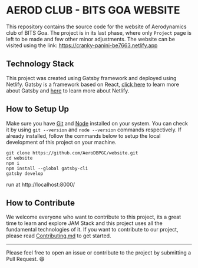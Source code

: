 # AEROD CLUB - BITS GOA WEBSITE

This repository contains the source code for the website of Aerodynamics club of BITS Goa. The project is in its last phase, where only `Project` page is left to be made and few other minor adjustments. The website can be visited using the link: https://cranky-panini-be7663.netlify.app


Technology Stack
---
This project was created using Gatsby framework and deployed using Netlify. Gatsby is a framework based on React, [click here](https://www.gatsbyjs.org) to learn more about Gatsby and [here](https://www.netlify.com) to learn more about Netlify.

How to Setup Up
---
Make sure you have [Git](https://git-scm.com) and [Node](https://nodejs.org/en/) installed on your system. You can check it by using `git --version` and `node --version` commands respectively. If already installed, follow the commands below to setup the local development of this project on your machine.

```
git clone https://github.com/AeroDBPGC/website.git
cd website
npm i
npm install --global gatsby-cli
gatsby develop
```
run at http://localhost:8000/

How to Contribute
---

We welcome everyone who want to contribute to this project, its a great time to learn and explore JAM Stack and this project uses all the fundamental technologies of it. If you want to contribute to our project, please read [Contributing.md](https://github.com/AeroDBPGC/website/blob/master/Contributing.md) to get started.

---
Please feel free to open an issue or contribute to the project by submitting a Pull Request. 😄
